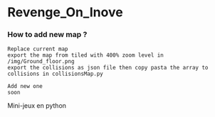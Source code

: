 # Revenge_On_Inove
### How to add new map ?
```
Replace current map
export the map from tiled with 400% zoom level in /img/Ground_floor.png
export the collisions as json file then copy pasta the array to collisions in collisionsMap.py
```

```
Add new one
soon
```
Mini-jeux en python
